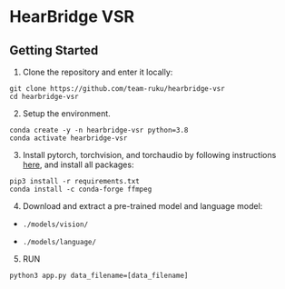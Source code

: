 # HearBridge VSR

## Getting Started

1. Clone the repository and enter it locally:

```Shell
git clone https://github.com/team-ruku/hearbridge-vsr
cd hearbridge-vsr
```

2. Setup the environment.
```Shell
conda create -y -n hearbridge-vsr python=3.8
conda activate hearbridge-vsr
```

3. Install pytorch, torchvision, and torchaudio by following instructions [here](https://pytorch.org/get-started/), and install all packages:

```Shell
pip3 install -r requirements.txt
conda install -c conda-forge ffmpeg
```

4. Download and extract a pre-trained model and language model:

- `./models/vision/`

- `./models/language/`

5. RUN

```Shell
python3 app.py data_filename=[data_filename]
```
